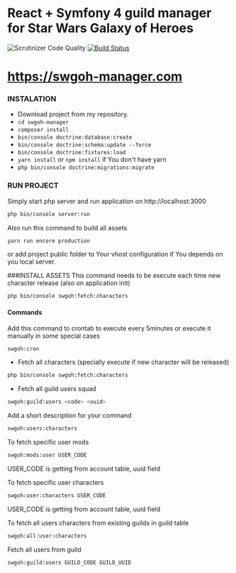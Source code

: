 # React + Symfony 4 guild manager for Star Wars Galaxy of Heroes 

![Scrutinizer Code Quality](https://scrutinizer-ci.com/g/CodeMiner84/Swgoh-guild-manager/badges/quality-score.png?b=master) 
[![Build Status](https://scrutinizer-ci.com/g/CodeMiner84/Swgoh-guild-manager/badges/build.png?b=master)](https://scrutinizer-ci.com/g/CodeMiner84/Swgoh-guild-manager/build-status/master)

# https://swgoh-manager.com

### INSTALATION

* Download project from my repository.
* ```cd swgoh-manager ```
* ```composer install```
* ```bin/console doctrine:database:create```
* ```bin/console doctrine:schema:update --force```
* ```bin/console doctrine:fixtures:load```
* ```yarn install``` or ```npm install``` if You don't have yarn
* ```php bin/console doctrine:migrations:migrate```

### RUN PROJECT
Simply start php server and run application on http://localhost:3000
```bash
php bin/console server:run
```
Also run this command to build all assets
```bash
yarn run encore production
```
or add project public folder to Your vhost configuration if You depends on you local server.

###INSTALL ASSETS
This command needs to be execute each time new character release (also on application init)
```bash
php bin/console swgoh:fetch:characters
```

#### Commands
Add this command to crontab to execute every 5minutes or execute it manually in some special cases
```bash
swgoh:cron
```

- Fetch all characters (specially execute if new character will be released)
```bash
php bin/console swgoh:fetch:characters
```

- Fetch all guild users squad
```bash
swgoh:guild:users <code> <uuid>
```

Add a short description for your command
```bash
swgoh:users:characters
```

To fetch specific user mods
```bash
swgoh:mods:user USER_CODE
```
USER_CODE is getting from account table, uuid field

To fetch specific user characters
```bash
swgoh:user:characters USER_CODE
```
USER_CODE is getting from account table, uuid field


To fetch all users characters from existing guilds in guild table
```bash
swgoh:all:user:characters
```

Fetch all users from guild
```bash
swgoh:guild:users GUILD_CODE GUILD_UUID
```
